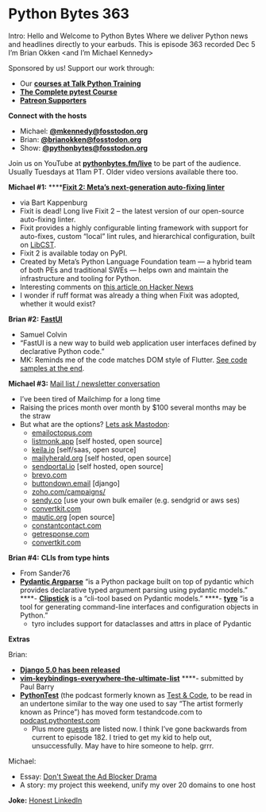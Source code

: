# Python Bytes 363

Intro:
Hello and Welcome to Python Bytes
Where we deliver Python news and headlines directly to your earbuds.
This is episode 363 recorded Dec 5
I’m Brian Okken
<and I’m Michael Kennedy>

Sponsored by us! Support our work through:

- Our [**courses at Talk Python Training**](https://training.talkpython.fm/)
- [**The Complete pytest Course**](https://courses.pythontest.com/p/the-complete-pytest-course)
- [**Patreon Supporters**](https://www.patreon.com/pythonbytes)

**Connect with the hosts**

- Michael: [**@mkennedy@fosstodon.org**](https://fosstodon.org/@mkennedy)
- Brian: [**@brianokken@fosstodon.org**](https://fosstodon.org/@brianokken)
- Show: [**@pythonbytes@fosstodon.org**](https://fosstodon.org/@pythonbytes)

Join us on YouTube at [**pythonbytes.fm/live**](https://pythonbytes.fm/stream/live) to be part of the audience. Usually Tuesdays at 11am PT. Older video versions available there too.

**Michael #1:** ****[**Fixit 2: Meta’s next-generation auto-fixing linter**](https://engineering.fb.com/2023/08/07/developer-tools/fixit-2-linter-meta/)

-  via Bart Kappenburg
- Fixit is dead! Long live Fixit 2 – the latest version of our open-source auto-fixing linter.
- Fixit provides a highly configurable linting framework with support for auto-fixes, custom “local” lint rules, and hierarchical configuration, built on [LibCST](https://libcst.rtfd.io/).
- Fixit 2 is available today on PyPI.
- Created by Meta’s Python Language Foundation team — a hybrid team of both PEs and traditional SWEs — helps own and maintain the infrastructure and tooling for Python.
- Interesting comments on [this article on Hacker News](https://news.ycombinator.com/item?id=38378776)
- I wonder if ruff format was already a thing when Fixit was adopted, whether it would exist?

**Brian #2:** [**FastUI**](https://github.com/samuelcolvin/FastUI?utm_source=pocket_reader)

- Samuel Colvin
- “FastUI is a new way to build web application user interfaces defined by declarative Python code.”
- MK: Reminds me of the code matches DOM style of Flutter. [See code samples at the end](https://www.darttutorial.org/flutter-tutorial/flutter-hello-world/).

**Michael #3:** [Mail list / newsletter conversation](https://fosstodon.org/@mkennedy/111458548009143322)

- I’ve been tired of Mailchimp for a long time
- Raising the prices month over month by $100 several months may be the straw
- But what are the options? [Lets ask Mastodon](https://fosstodon.org/@mkennedy/111458548009143322):
    - [emailoctopus.com](https://emailoctopus.com/)
    - [listmonk.app](https://listmonk.app/) [self hosted, open source]
    - [keila.io](https://www.keila.io/) [self/saas, open source]
    - [mailyherald.org](https://mailyherald.org/) [self hosted, open source]
    - [sendportal.io](https://sendportal.io/) [self hosted, open source]
    - [brevo.com](https://www.brevo.com/)
    - [buttondown.email](https://buttondown.email/) [django]
    - [zoho.com/campaigns/](https://www.zoho.com/campaigns/)
    - [sendy.co](https://sendy.co/) [use your own bulk emailer (e.g. sendgrid or aws ses)
    - [convertkit.com](https://convertkit.com/) 
    - [mautic.org](https://www.mautic.org/) [open source]
    - [constantcontact.com](https://www.constantcontact.com/) 
    - [getresponse.com](https://www.getresponse.com/)
    - [convertkit.com](https://convertkit.com/)

**Brian #4:** **CLIs from type hints**

- From Sander76
- [**Pydantic Argparse**](https://pydantic-argparse.supimdos.com/) “is a Python package built on top of pydantic which provides declarative typed argument parsing using pydantic models.”
****- [**Clipstick**](https://github.com/sander76/clipstick) is a “cli-tool based on Pydantic models.”
****- [**tyro**](https://github.com/brentyi/tyro) “is a tool for generating command-line interfaces and configuration objects in Python.”
    - tyro includes support for dataclasses and attrs in place of Pydantic

**Extras** 

Brian:

- [**Django 5.0 has been released**](https://www.djangoproject.com/weblog/2023/dec/04/django-50-released/)
- [**vim-keybindings-everywhere-the-ultimate-list**](https://github.com/erikw/vim-keybindings-everywhere-the-ultimate-list) ****- submitted by Paul Barry
- [**PythonTest**](https://podcast.pythontest.com/) (the podcast formerly known as [Test & Code](https://podcast.pythontest.com/), to be read in an undertone similar to the way one used to say “The artist formerly known as Prince”) has moved form testandcode.com to [podcast.pythontest.com](https://podcast.pythontest.com/)
    - Plus more [guests](https://podcast.pythontest.com/people) are listed now. I think I’ve gone backwards from current to episode 182. I tried to get my kid to help out, unsuccessfully. May have to hire someone to help. grrr.

Michael:

- Essay: [Don't Sweat the Ad Blocker Drama](https://mkennedy.codes/posts/dont-sweat-the-ad-blocker-drama/)
- A story: my project this weekend, unify my over 20 domains to one host

**Joke:** [Honest LinkedIn](https://hachyderm.io/@collinsworth/111455073305710058)

